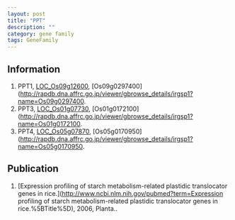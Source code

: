 ```yaml
---
layout: post
title: "PPT"
description: ""
category: gene family
tags: GeneFamily
---
```


## Information
1. PPT1, [LOC_Os09g12600](http://rice.plantbiology.msu.edu/cgi-bin/ORF_infopage.cgi?orf=LOC_Os09g12600), [Os09g0297400](http://rapdb.dna.affrc.go.jp/viewer/gbrowse_details/irgsp1?name=Os09g0297400.
2. PPT3, [LOC_Os01g07730](http://rice.plantbiology.msu.edu/cgi-bin/ORF_infopage.cgi?orf=LOC_Os01g07730), [Os01g0172100](http://rapdb.dna.affrc.go.jp/viewer/gbrowse_details/irgsp1?name=Os01g0172100.
3. PPT4, [LOC_Os05g07870](http://rice.plantbiology.msu.edu/cgi-bin/ORF_infopage.cgi?orf=LOC_Os05g07870), [Os05g0170950](http://rapdb.dna.affrc.go.jp/viewer/gbrowse_details/irgsp1?name=Os05g0170950.

## Publication
1. [Expression profiling of starch metabolism-related plastidic translocator genes in rice.](http://www.ncbi.nlm.nih.gov/pubmed?term=Expression profiling of starch metabolism-related plastidic translocator genes in rice.%5BTitle%5D), 2006, Planta..


